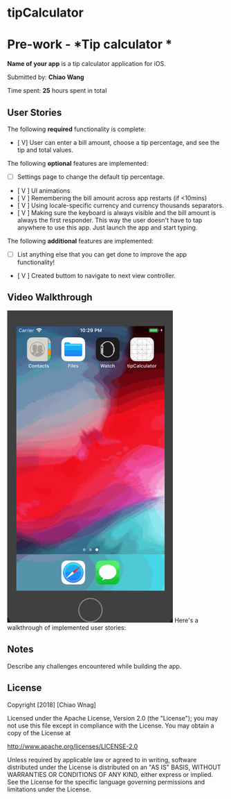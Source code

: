 # tipCalculator
# Pre-work - *Tip calculator *

**Name of your app** is a tip calculator application for iOS.

Submitted by: **Chiao Wang**

Time spent: **25** hours spent in total

## User Stories

The following **required** functionality is complete:

* [ V] User can enter a bill amount, choose a tip percentage, and see the tip and total values.

The following **optional** features are implemented:
* [ ] Settings page to change the default tip percentage.
* [ V ] UI animations
* [ V ] Remembering the bill amount across app restarts (if <10mins)
* [ V ] Using locale-specific currency and currency thousands separators.
* [ V ] Making sure the keyboard is always visible and the bill amount is always the first responder. This way the user doesn't have to tap anywhere to use this app. Just launch the app and start typing.

The following **additional** features are implemented:

- [ ] List anything else that you can get done to improve the app functionality!
* [ V ] Created buttom to navigate to next view controller.

## Video Walkthrough 
![](tipCalculator.gif)
Here's a walkthrough of implemented user stories:

## Notes

Describe any challenges encountered while building the app.

## License

Copyright [2018] [Chiao Wnag]

Licensed under the Apache License, Version 2.0 (the "License");
you may not use this file except in compliance with the License.
You may obtain a copy of the License at

http://www.apache.org/licenses/LICENSE-2.0

Unless required by applicable law or agreed to in writing, software
distributed under the License is distributed on an "AS IS" BASIS,
WITHOUT WARRANTIES OR CONDITIONS OF ANY KIND, either express or implied.
See the License for the specific language governing permissions and
limitations under the License.

